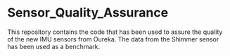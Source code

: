 # Sensor_Quality_Assurance
This repository contains the code that has been used to assure the quality of the new IMU sensors from Oureka. The data from the Shimmer sensor has been used as a benchmark. 
